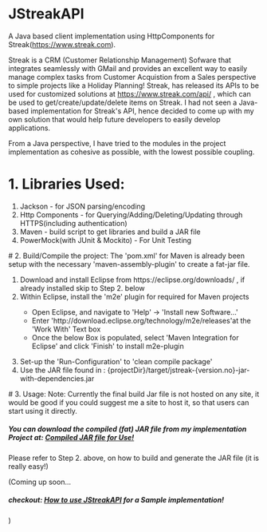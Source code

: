 # JStreakAPI
A Java based client implementation using HttpComponents for Streak(https://www.streak.com).

Streak is a CRM (Customer Relationship Management) Sofware that integrates seamlessly with GMail and provides an excellent way to easily manage complex tasks from Customer Acquistion from a Sales perspective to simple projects like a Holiday Planning!
Streak, has released its APIs to be used for customized solutions at https://www.streak.com/api/ , which can be used to get/create/update/delete items on Streak. I had not seen a Java-based implementation for Streak's API, hence decided to come up 
with my own solution that would help future developers to easily develop applications.

From a Java perspective, I have tried to the modules in the project implementation as cohesive as possible, with the lowest possible coupling.

# 1. Libraries Used:
<ol>
	<li>Jackson - for JSON parsing/encoding</li>
	<li>Http Components - for Querying/Adding/Deleting/Updating through HTTPS(including authentication)</li>
	<li>Maven - build script to get libraries and build a JAR file</li>
	<li>PowerMock(with JUnit & Mockito) - For Unit Testing</li>
</ol>
# 2. Build/Compile the project:
The 'pom.xml' for Maven is already been setup with the necessary 'maven-assembly-plugin' to create a fat-jar file.
<ol>
	<li>Download and install Eclipse from https://eclipse.org/downloads/ , if already installed skip to Step 2. below</li>
	<li>Within Eclipse, install the 'm2e' plugin for required for Maven projects</li>
		<ul>
			<li>Open Eclipse, and navigate to 'Help' -> 'Install new Software...'</li>
			<li>Enter 'http://download.eclipse.org/technology/m2e/releases'at the 'Work With' Text box</li>
			<li>Once the below Box is populated, select 'Maven Integration for Eclipse' and click 'Finish' to install m2e-plugin</li>
		</ul>
</ol>
<ol start=3>
	<li>Set-up the 'Run-Configuration' to 'clean compile package'</li>
	<li>Use the JAR file found in : {projectDir}/target/jstreak-{version.no}-jar-with-dependencies.jar</li>
</ol>
# 3. Usage:
Note: Currently the final build Jar file is not hosted  on any site, it would be good if you could suggest me a site to host it, so that users can start using it directly.
<p><h5>You can download the compiled (fat) JAR file from my implementation Project at: 
<a href="https://github.com/dingy007/StreakIntegrationAPI/tree/master/src/main/resources" target="_blank">Compiled JAR file for Use!</a> </h5>
Please refer to Step 2. above, on how to build and generate the JAR file (it is really easy!)

(Coming up soon... <h5>checkout: <a href="https://github.com/dingy007/StreakIntegrationAPI" target="_blank">How to use JStreakAPI</a> for a Sample implementation!</h5>)
